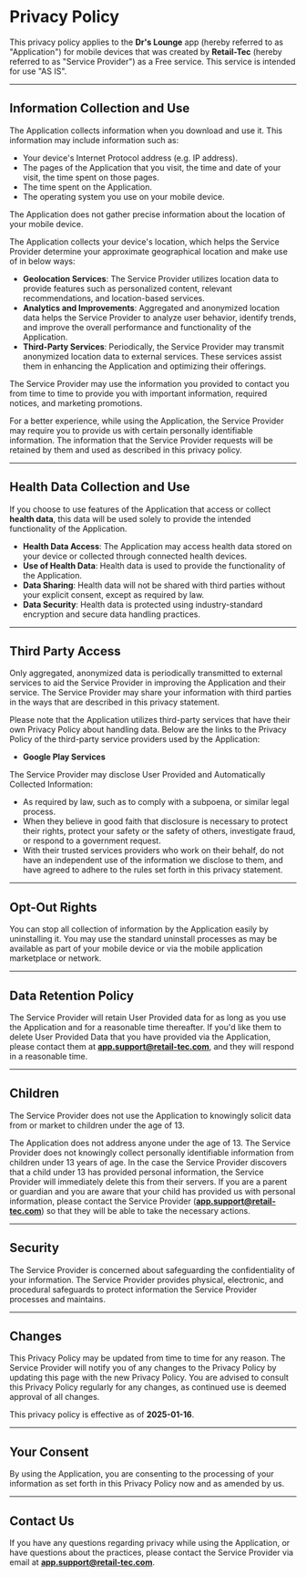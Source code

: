 # Privacy Policy

This privacy policy applies to the **Dr's Lounge** app (hereby referred to as "Application") for mobile devices that was created by **Retail-Tec** (hereby referred to as "Service Provider") as a Free service. This service is intended for use "AS IS".

---

## Information Collection and Use

The Application collects information when you download and use it. This information may include information such as:  
- Your device's Internet Protocol address (e.g. IP address).  
- The pages of the Application that you visit, the time and date of your visit, the time spent on those pages.  
- The time spent on the Application.  
- The operating system you use on your mobile device.  

The Application does not gather precise information about the location of your mobile device.

The Application collects your device's location, which helps the Service Provider determine your approximate geographical location and make use of in below ways:  
- **Geolocation Services**: The Service Provider utilizes location data to provide features such as personalized content, relevant recommendations, and location-based services.  
- **Analytics and Improvements**: Aggregated and anonymized location data helps the Service Provider to analyze user behavior, identify trends, and improve the overall performance and functionality of the Application.  
- **Third-Party Services**: Periodically, the Service Provider may transmit anonymized location data to external services. These services assist them in enhancing the Application and optimizing their offerings.  

The Service Provider may use the information you provided to contact you from time to time to provide you with important information, required notices, and marketing promotions.

For a better experience, while using the Application, the Service Provider may require you to provide us with certain personally identifiable information. The information that the Service Provider requests will be retained by them and used as described in this privacy policy.

---

## Health Data Collection and Use  
If you choose to use features of the Application that access or collect **health data**, this data will be used solely to provide the intended functionality of the Application.  
- **Health Data Access**: The Application may access health data stored on your device or collected through connected health devices.  
- **Use of Health Data**: Health data is used to provide the functionality of the Application.  
- **Data Sharing**: Health data will not be shared with third parties without your explicit consent, except as required by law.  
- **Data Security**: Health data is protected using industry-standard encryption and secure data handling practices.  

---

## Third Party Access

Only aggregated, anonymized data is periodically transmitted to external services to aid the Service Provider in improving the Application and their service. The Service Provider may share your information with third parties in the ways that are described in this privacy statement.

Please note that the Application utilizes third-party services that have their own Privacy Policy about handling data. Below are the links to the Privacy Policy of the third-party service providers used by the Application:  
- **Google Play Services**  

The Service Provider may disclose User Provided and Automatically Collected Information:  
- As required by law, such as to comply with a subpoena, or similar legal process.  
- When they believe in good faith that disclosure is necessary to protect their rights, protect your safety or the safety of others, investigate fraud, or respond to a government request.  
- With their trusted services providers who work on their behalf, do not have an independent use of the information we disclose to them, and have agreed to adhere to the rules set forth in this privacy statement.  

---

## Opt-Out Rights

You can stop all collection of information by the Application easily by uninstalling it. You may use the standard uninstall processes as may be available as part of your mobile device or via the mobile application marketplace or network.

---

## Data Retention Policy

The Service Provider will retain User Provided data for as long as you use the Application and for a reasonable time thereafter. If you'd like them to delete User Provided Data that you have provided via the Application, please contact them at **app.support@retail-tec.com**, and they will respond in a reasonable time.

---

## Children

The Service Provider does not use the Application to knowingly solicit data from or market to children under the age of 13.  

The Application does not address anyone under the age of 13. The Service Provider does not knowingly collect personally identifiable information from children under 13 years of age. In the case the Service Provider discovers that a child under 13 has provided personal information, the Service Provider will immediately delete this from their servers. If you are a parent or guardian and you are aware that your child has provided us with personal information, please contact the Service Provider (**app.support@retail-tec.com**) so that they will be able to take the necessary actions.

---

## Security

The Service Provider is concerned about safeguarding the confidentiality of your information. The Service Provider provides physical, electronic, and procedural safeguards to protect information the Service Provider processes and maintains.

---

## Changes

This Privacy Policy may be updated from time to time for any reason. The Service Provider will notify you of any changes to the Privacy Policy by updating this page with the new Privacy Policy. You are advised to consult this Privacy Policy regularly for any changes, as continued use is deemed approval of all changes.

This privacy policy is effective as of **2025-01-16**.

---

## Your Consent

By using the Application, you are consenting to the processing of your information as set forth in this Privacy Policy now and as amended by us.

---

## Contact Us

If you have any questions regarding privacy while using the Application, or have questions about the practices, please contact the Service Provider via email at **app.support@retail-tec.com**.

